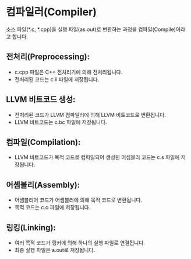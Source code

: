 # 컴파일러(Compiler)
소스 파일(\*.c, \*.cpp)을 실행 파일(as.out)로 변환하는 과정을 컴파일(Compile)이라고 합니다.

## 전처리(Preprocessing):
- c.cpp 파일은 C++ 전처리기에 의해 전처리됩니다.
- 전처리된 코드는 c.ii 파일에 저장됩니다.

## LLVM 비트코드 생성:
- 전처리된 코드가 LLVM 컴파일러에 의해 LLVM 비트코드로 변환됩니다.
- LLVM 비트코드는 c.bc 파일에 저장됩니다.

## 컴파일(Compilation):
- LLVM 비트코드가 목적 코드로 컴파일되어 생성된 어셈블리 코드는 c.s 파일에 저장됩니다.

## 어셈블리(Assembly):
- 어셈블리어 코드가 어셈블러에 의해 목적 코드로 변환됩니다.
- 목적 코드는 c.o 파일에 저장됩니다.

## 링킹(Linking):
- 여러 목적 코드가 링커에 의해 하나의 실행 파일로 연결됩니다.
- 최종 실행 파일은 a.out로 저장됩니다.

